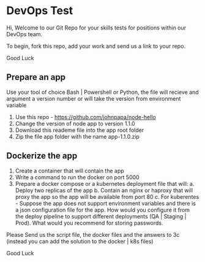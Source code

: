 
# DevOps Test

Hi,
Welcome to our Git Repo for your skills tests for positions within our DevOps team. 

To begin, fork this repo, add your work and send us a link to your repo.

Good Luck
  
## Prepare an app
  Use your tool of choice Bash | Powershell or Python, the file will recieve and argument a version number or will take the version from environment variable
  1. Use this repo - https://github.com/johnpapa/node-hello
  2. Change the version of node app to version 1.1.0
  3. Download this reademe file into the app root folder
  4. Zip the file app folder with the name app-1.1.0.zip  
 

## Dockerize the app

  1. Create a container that will contain the app 
  2. Write a command to run the docker on port 5000
  3. Prepare a docker compose or a kubernetes deployment file that will:
    a. Deploy two replicas of the app
    b. Contain an nginx or haproxy that will proxy the app so the app will be available from port 80
    c. For kuberentes - Suppose the app does not support environment variables and there is a json configuration file for the app.
       How would you configure it from the deploy pipeline to support different deployments (QA | Staging | Prod). What would you recommend for storing passwords. 
        
 
 Please Send us the script file, the docker files and the answers to 3c (instead you can add the solution to the docker | k8s files)
     
 Good Luck
  
  
  
  
  
  
  
